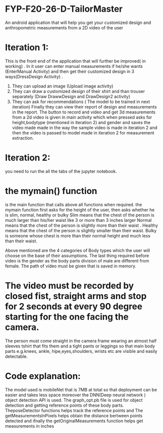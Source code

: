 # FYP-F20-26-D-TailorMaster
An android application that will help you get your customized design and anthropometric measurements from a 2D video of the user
# Iteration 1:
This is the front end of the application that will further be improved( in working) . 
In it user can enter manual measurements if he/she wants (EnterManual Activity) and then get their customized design in 3 ways(DressDesign Activity) . 
1. They can upload an image (Upload image activity)
2. They can draw a customized design of their shirt and than trouser separately (Draw DrawwDesign and DrawDesign2 activity)
3. They can ask for recommendations ( The model to be trained in next iteration) 
Finally they can view their report of design and measurements in the report.
The button to record and video and get 3d measurements from a 2d video is given in main activity which when pressed asks for height,bodytype (mentioned in iteration 2) and gender and saves the video made made in the way the sample video is made in iteration 2 and then the video is passed to model made in iteration 2 for measurement extraction.
# Iteration 2:
you need to run the all the tabs of the jupyter notebook.
# the mymain() function
is the main function that calls above all functions when required.
the mymain function first asks for the height of the user, then asks whether he is slim, normal, healthy or bulky
Slim means that the chest of the person is much larger than his/her waist like 3 or more than 3 inches larger
Normal means that the chest of the person is slightly more than their waist .
Healthy means that the chest of the person is slightly smaller than their waist.
Bulky is someone whose chest is more than their normal height and much less than their waist.

Above mentioned are the 4 categories of Body types which the user will choose on the base of their assumptions.
The last thing required before video is the gender as the body parts division of male are different from female.
The path of video must be given that is saved in memory.
# The video must be recorded by closed fist, straight arms and stop for 2 seconds at every 90 degree starting for the one facing the camera.
The person must come straight in the camera frame wearing an atmost half sleeves tshirt that fits them and a tight pants or leggings so that main body parts e.g.knees, ankle, hipe,eyes,shoulders, wrists etc are visible and easily detectable.
# Code explanation:
The model used is mobileNet that is 7MB at total so that deployment can be easier and takes less space moreover the DNN(Deep neural network ) object detection API is used.
The graph_opt.pb file is used for object detection and getting reference points of these body parts. TheposeDetector functions helps track the reference points and The getMeasurementsInPixels helps obtain the distance bertween points detected and ifnally the getOriginalMeasurements function helps get measurements in inches
